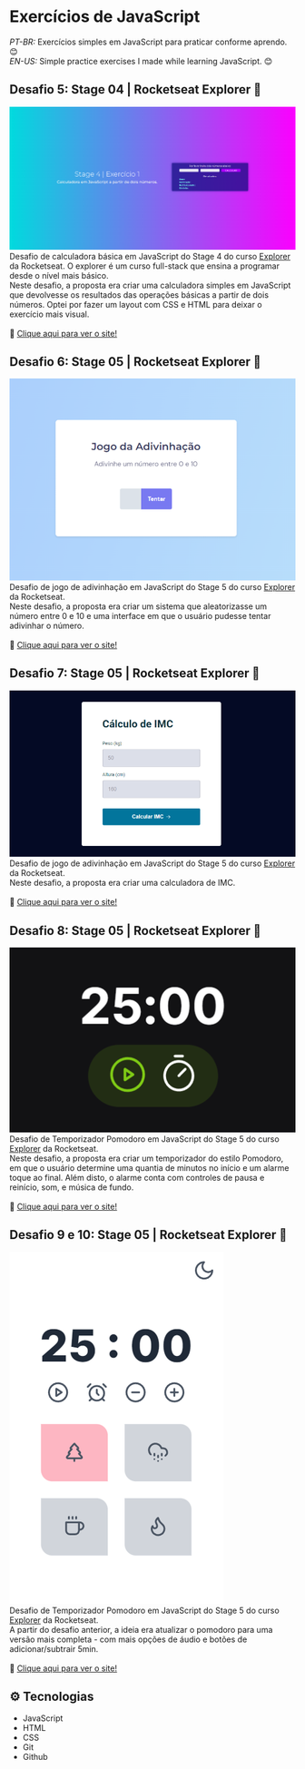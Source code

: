 # Exercícios de JavaScript
*PT-BR:* Exercícios simples em JavaScript para praticar conforme aprendo. 😊<br>
*EN-US:* Simple practice exercises I made while learning JavaScript. 😊

## Desafio 5: Stage 04 | Rocketseat Explorer 🚀
![preview](.github/preview-calc.png)<br>
Desafio de calculadora básica em JavaScript do Stage 4 do curso [Explorer](https://app.rocketseat.com.br/explorer) da Rocketseat. O explorer é um curso full-stack que ensina a programar desde o nível mais básico.<br>
Neste desafio, a proposta era criar uma calculadora simples em JavaScript que devolvesse os resultados das operações básicas a partir de dois números. Optei por fazer um layout com CSS e HTML para deixar o exercício mais visual.
<br><br>
🔗 [Clique aqui para ver o site!](https://mariak-fla.github.io/exercicios-JS/calculadora-simples)

## Desafio 6: Stage 05 | Rocketseat Explorer 🚀
![preview](.github/preview-adiv.png)<br>
Desafio de jogo de adivinhação em JavaScript do Stage 5 do curso [Explorer](https://app.rocketseat.com.br/explorer) da Rocketseat.<br>
Neste desafio, a proposta era criar um sistema que aleatorizasse um número entre 0 e 10 e uma interface em que o usuário pudesse tentar adivinhar o número.
<br><br>
🔗 [Clique aqui para ver o site!](https://mariak-fla.github.io/exercicios-JS/jogo-adivinhacao)

## Desafio 7: Stage 05 | Rocketseat Explorer 🚀
![preview](.github/preview-imc.png)<br>
Desafio de jogo de adivinhação em JavaScript do Stage 5 do curso [Explorer](https://app.rocketseat.com.br/explorer) da Rocketseat.<br>
Neste desafio, a proposta era criar uma calculadora de IMC.
<br><br>
🔗 [Clique aqui para ver o site!](https://mariak-fla.github.io/exercicios-JS/calculadora-imc)

## Desafio 8: Stage 05 | Rocketseat Explorer 🚀
![preview](.github/preview-pomodoro-simples.png)<br>
Desafio de Temporizador Pomodoro em JavaScript do Stage 5 do curso [Explorer](https://app.rocketseat.com.br/explorer) da Rocketseat.<br>
Neste desafio, a proposta era criar um temporizador do estilo Pomodoro, em que o usuário determine uma quantia de minutos no início e um alarme toque ao final. Além disto, o alarme conta com controles de pausa e reinício, som, e música de fundo.
<br><br>
🔗 [Clique aqui para ver o site!](https://mariak-fla.github.io/exercicios-JS/pomodoro-simples)

## Desafio 9 e 10: Stage 05 | Rocketseat Explorer 🚀
![preview](.github/preview-pomodoro-plus.png)<br>
Desafio de Temporizador Pomodoro em JavaScript do Stage 5 do curso [Explorer](https://app.rocketseat.com.br/explorer) da Rocketseat.<br>
A partir do desafio anterior, a ideia era atualizar o pomodoro para uma versão mais completa - com mais opções de áudio e botões de adicionar/subtrair 5min.
<br><br>
🔗 [Clique aqui para ver o site!](https://mariak-fla.github.io/exercicios-JS/pomodoro-plus)

## ⚙️ Tecnologias

- JavaScript
- HTML
- CSS
- Git
- Github
